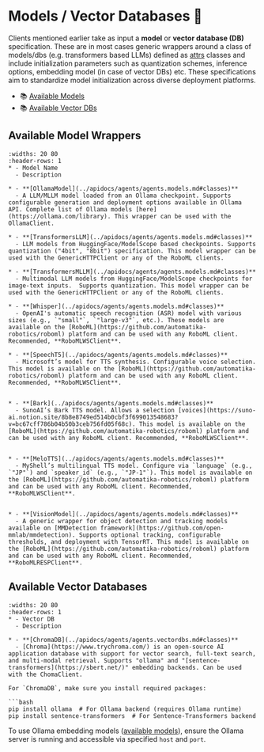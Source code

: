 # Models / Vector Databases 🧠

Clients mentioned earlier take as input a **model** or **vector database (DB)** specification. These are in most cases generic wrappers around a class of models/dbs (e.g. transformers based LLMs) defined as [attrs](https://www.attrs.org/en/stable/) classes and include initialization parameters such as quantization schemes, inference options, embedding model (in case of vector DBs) etc. These specifications aim to standardize model initialization across diverse deployment platforms.

- 📚 [Available Models](../apidocs/agents/agents.models)
- 📚 [Available Vector DBs](../apidocs/agents/agents.vectordbs)

## Available Model Wrappers

```{list-table}
:widths: 20 80
:header-rows: 1
* - Model Name
  - Description

* - **[OllamaModel](../apidocs/agents/agents.models.md#classes)**
  - A LLM/MLLM model loaded from an Ollama checkpoint. Supports configurable generation and deployment options available in Ollama API. Complete list of Ollama models [here](https://ollama.com/library). This wrapper can be used with the OllamaClient.

* - **[TransformersLLM](../apidocs/agents/agents.models.md#classes)**
  - LLM models from HuggingFace/ModelScope based checkpoints. Supports quantization ("4bit", "8bit") specification. This model wrapper can be used with the GenericHTTPClient or any of the RoboML clients.

* - **[TransformersMLLM](../apidocs/agents/agents.models.md#classes)**
  - Multimodal LLM models from HuggingFace/ModelScope checkpoints for image-text inputs.  Supports quantization. This model wrapper can be used with the GenericHTTPClient or any of the RoboML clients.

* - **[Whisper](../apidocs/agents/agents.models.md#classes)**
  - OpenAI's automatic speech recognition (ASR) model with various sizes (e.g., `"small"`, `"large-v3"`, etc.). These models are available on the [RoboML](https://github.com/automatika-robotics/roboml) platform and can be used with any RoboML client. Recommended, **RoboMLWSClient**.

* - **[SpeechT5](../apidocs/agents/agents.models.md#classes)**
  - Microsoft’s model for TTS synthesis. Configurable voice selection. This model is available on the [RoboML](https://github.com/automatika-robotics/roboml) platform and can be used with any RoboML client. Recommended, **RoboMLWSClient**.


* - **[Bark](../apidocs/agents/agents.models.md#classes)**
  - SunoAI’s Bark TTS model. Allows a selection [voices](https://suno-ai.notion.site/8b8e8749ed514b0cbf3f699013548683?v=bc67cff786b04b50b3ceb756fd05f68c). This model is available on the [RoboML](https://github.com/automatika-robotics/roboml) platform and can be used with any RoboML client. Recommended, **RoboMLWSClient**.


* - **[MeloTTS](../apidocs/agents/agents.models.md#classes)**
  - MyShell’s multilingual TTS model. Configure via `language` (e.g., `"JP"`) and `speaker_id` (e.g., `"JP-1"`). This model is available on the [RoboML](https://github.com/automatika-robotics/roboml) platform and can be used with any RoboML client. Recommended, **RoboMLWSClient**.


* - **[VisionModel](../apidocs/agents/agents.models.md#classes)**
  - A generic wrapper for object detection and tracking models available on [MMDetection framework](https://github.com/open-mmlab/mmdetection). Supports optional tracking, configurable thresholds, and deployment with TensorRT. This model is available on the [RoboML](https://github.com/automatika-robotics/roboml) platform and can be used with any RoboML client. Recommended, **RoboMLRESPClient**.

```

## Available Vector Databases

```{list-table}
:widths: 20 80
:header-rows: 1
* - Vector DB
  - Description

* - **[ChromaDB](../apidocs/agents/agents.vectordbs.md#classes)**
  - [Chroma](https://www.trychroma.com/) is an open-source AI application database with support for vector search, full-text search, and multi-modal retrieval. Supports "ollama" and "[sentence-transformers](https://sbert.net/)" embedding backends. Can be used with the ChomaClient.
```

````{note}
For `ChromaDB`, make sure you install required packages:

```bash
pip install ollama  # For Ollama backend (requires Ollama runtime)
pip install sentence-transformers  # For Sentence-Transformers backend
````

To use Ollama embedding models ([available models](https://ollama.com/search?c=embedding)), ensure the Ollama server is running and accessible via specified `host` and `port`.
